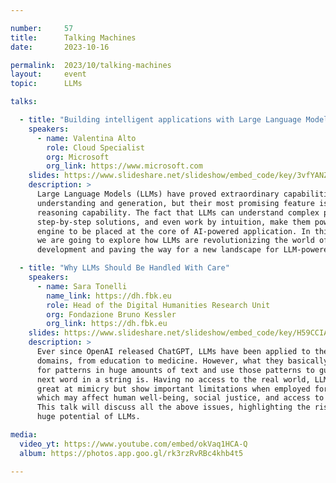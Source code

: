```yaml
---

number:     57
title:      Talking Machines
date:       2023-10-16

permalink:  2023/10/talking-machines
layout:     event
topic:      LLMs

talks:

  - title: "Building intelligent applications with Large Language Models"
    speakers:
      - name: Valentina Alto
        role: Cloud Specialist
        org: Microsoft
        org_link: https://www.microsoft.com
    slides: https://www.slideshare.net/slideshow/embed_code/key/3vfYANZ9A6OcOa
    description: >
      Large Language Models (LLMs) have proved extraordinary capabilities in language
      understanding and generation, but their most promising feature is probably their
      reasoning capability. The fact that LLMs can understand complex problems, plan
      step-by-step solutions, and even work by intuition, make them powerful reasoning
      engine to be placed at the core of AI-powered application. In this session,
      we are going to explore how LLMs are revolutionizing the world of software
      development and paving the way for a new landscape for LLM-powered applications.

  - title: "Why LLMs Should Be Handled With Care"
    speakers:
      - name: Sara Tonelli
        name_link: https://dh.fbk.eu
        role: Head of the Digital Humanities Research Unit
        org: Fondazione Bruno Kessler
        org_link: https://dh.fbk.eu
    slides: https://www.slideshare.net/slideshow/embed_code/key/H59CCIAw0vTkpB
    description: >
      Ever since OpenAI released ChatGPT, LLMs have been applied to the most diverse
      domains, from education to medicine. However, what they basically do is to look
      for patterns in huge amounts of text and use those patterns to guess what the
      next word in a string is. Having no access to the real world, LLMs are therefore
      great at mimicry but show important limitations when employed for critical tasks,
      which may affect human well-being, social justice, and access to digital services.
      This talk will discuss all the above issues, highlighting the risks but also the
      huge potential of LLMs.

media:
  video_yt: https://www.youtube.com/embed/okVaq1HCA-Q
  album: https://photos.app.goo.gl/rk3rzRvRBc4khb4t5

---
```

